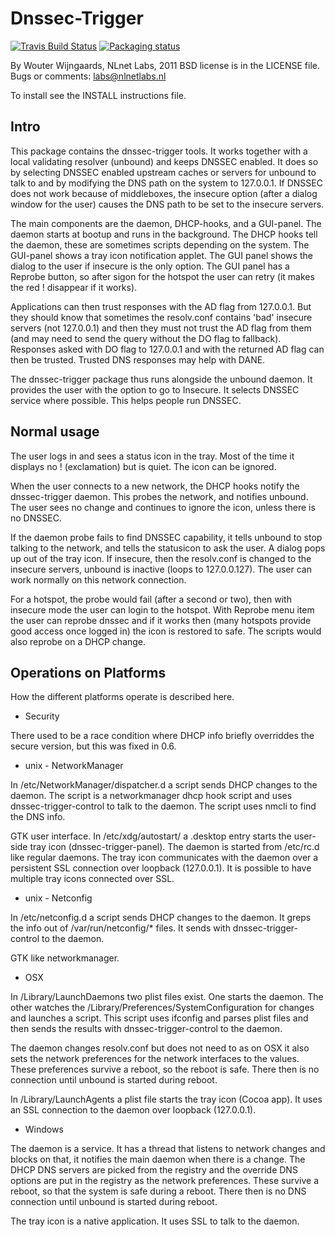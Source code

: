 # Dnssec-Trigger

[![Travis Build Status](https://travis-ci.org/NLnetLabs/dnssec-trigger.svg?branch=master)](https://travis-ci.org/NLnetLabs/dnssec-trigger)
[![Packaging status](https://repology.org/badge/tiny-repos/dnssec-trigger.svg)](https://repology.org/project/dnssec-trigger/versions)

By Wouter Wijngaards, NLnet Labs, 2011
BSD license is in the LICENSE file.
Bugs or comments: labs@nlnetlabs.nl

To install see the INSTALL instructions file.

## Intro

This package contains the dnssec-trigger tools.  It works together with
a local validating resolver (unbound) and keeps DNSSEC enabled.  It does
so by selecting DNSSEC enabled upstream caches or servers for unbound
to talk to and by modifying the DNS path on the system to 127.0.0.1.
If DNSSEC does not work because of middleboxes, the insecure option
(after a dialog window for the user) causes the DNS path to be set to
the insecure servers.

The main components are the daemon, DHCP-hooks, and a GUI-panel.
The daemon starts at bootup and runs in the background.  The DHCP hooks
tell the daemon, these are sometimes scripts depending on the system.
The GUI-panel shows a tray icon notification applet.  The GUI panel shows
the dialog to the user if insecure is the only option.  The GUI panel
has a Reprobe button, so after sigon for the hotspot the user can retry
(it makes the red ! disappear if it works).

Applications can then trust responses with the AD flag from 127.0.0.1.
But they should know that sometimes the resolv.conf contains 'bad'
insecure servers (not 127.0.0.1) and then they must not trust the AD
flag from them (and may need to send the query without the DO flag
to fallback).  Responses asked with DO flag to 127.0.0.1 and with the
returned AD flag can then be trusted.  Trusted DNS responses may help
with DANE.

The dnssec-trigger package thus runs alongside the unbound daemon.  It
provides the user with the option to go to Insecure.  It selects DNSSEC
service where possible.  This helps people run DNSSEC.

## Normal usage

The user logs in and sees a status icon in the tray.  Most of the time
it displays no ! (exclamation) but is quiet.  The icon can be ignored.

When the user connects to a new network, the DHCP hooks notify the
dnssec-trigger daemon.  This probes the network, and notifies unbound.
The user sees no change and continues to ignore the icon, unless there
is no DNSSEC.

If the daemon probe fails to find DNSSEC capability, it tells unbound
to stop talking to the network, and tells the statusicon to ask the user.
A dialog pops up out of the tray icon.  If insecure, then the resolv.conf
is changed to the insecure servers, unbound is inactive (loops to
127.0.0.127).  The user can work normally on this network connection.

For a hotspot, the probe would fail (after a second or two), then with
insecure mode the user can login to the hotspot.  With Reprobe menu
item the user can reprobe dnssec and if it works then (many hotspots
provide good access once logged in) the icon is restored to safe.  The
scripts would also reprobe on a DHCP change.


## Operations on Platforms

How the different platforms operate is described here.

* Security

There used to be a race condition where DHCP info briefly overriddes
the secure version, but this was fixed in 0.6.

* unix - NetworkManager

In /etc/NetworkManager/dispatcher.d a script sends DHCP changes to
the daemon.  The script is a networkmanager dhcp hook script and uses
dnssec-trigger-control to talk to the daemon.  The script uses nmcli
to find the DNS info.

GTK user interface.  In /etc/xdg/autostart/ a .desktop entry starts
the user-side tray icon (dnssec-trigger-panel).  The daemon is started
from /etc/rc.d like regular daemons.  The tray icon communicates with
the daemon over a persistent SSL connection over loopback (127.0.0.1).
It is possible to have multiple tray icons connected over SSL.

* unix - Netconfig

In /etc/netconfig.d a script sends DHCP changes to the daemon.  It greps
the info out of /var/run/netconfig/* files.  It sends with
dnssec-trigger-control to the daemon.

GTK like networkmanager.

* OSX

In /Library/LaunchDaemons two plist files exist.  One starts the daemon.
The other watches the /Library/Preferences/SystemConfiguration for changes
and launches a script.  This script uses ifconfig and parses plist files
and then sends the results with dnssec-trigger-control to the daemon.

The daemon changes resolv.conf but does not need to as on OSX it also
sets the network preferences for the network interfaces to the values.
These preferences survive a reboot, so the reboot is safe. There then
is no connection until unbound is started during reboot.

In /Library/LaunchAgents a plist file starts the tray icon (Cocoa app).
It uses an SSL connection to the daemon over loopback (127.0.0.1).

* Windows

The daemon is a service.  It has a thread that listens to network changes
and blocks on that, it notifies the main daemon when there is a change.
The DHCP DNS servers are picked from the registry and the override DNS
options are put in the registry as the network preferences.  These survive
a reboot, so that the system is safe during a reboot.  There then is no
DNS connection until unbound is started during reboot.

The tray icon is a native application.  It uses SSL to talk to the daemon.

